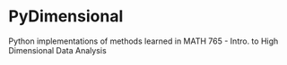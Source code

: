 # PyDimensional
Python implementations of methods learned in MATH 765 - Intro. to High Dimensional Data Analysis
